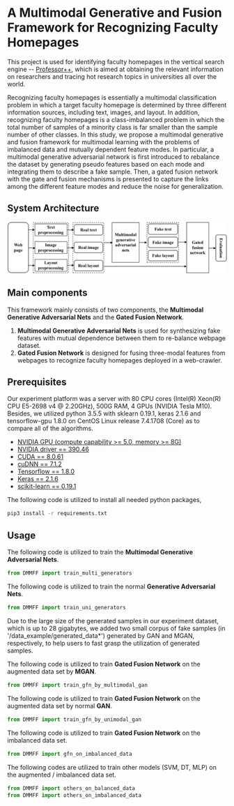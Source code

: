 # A Multimodal Generative and Fusion Framework for Recognizing Faculty Homepages

This project is used for identifying faculty homepages in the vertical search engine -- [Professor++](http://www.findingprofessor.com), which is aimed at obtaining the relevant information on researchers and tracing hot research topics in universities all over the world.

Recognizing faculty homepages is essentially a multimodal classification problem in which a target faculty homepage is determined by three different information sources, including text, images, and layout. In addition, recognizing faculty homepages is a class-imbalanced problem in which the total number of samples of a minority class is far smaller than the sample number of other classes. In this study, we propose a multimodal generative and fusion framework for multimodal learning with the problems of imbalanced data and mutually dependent feature modes. In particular, a multimodal generative adversarial network is first introduced to rebalance the dataset by generating pseudo features based on each mode and integrating them to describe a fake sample. Then, a gated fusion network with the gate and fusion mechanisms is presented to capture the links among the different feature modes and reduce the noise for generalization.



## System Architecture

![](imgs/system_architecture.png)

## Main components 
 This framework mainly consists of two components, the **Multimodal Generative Adversarial Nets** and the **Gated Fusion Network**.

1. **Multimodal Generative Adversarial Nets** is used for synthesizing fake features with mutual dependence between them to re-balance webpage dataset.
2. **Gated Fusion Network** is designed for fusing three-modal features from webpages to recognize faculty homepages deployed in a web-crawler. 

## Prerequisites

Our experiment platform was a server with 80 CPU cores (Intel(R) Xeon(R) CPU E5-2698 v4 @ 2.20GHz), 500G RAM, 4 GPUs (NVIDIA Tesla M10). Besides, we utilized python 3.5.5 with sklearn 0.19.1,  keras 2.1.6 and tensorflow-gpu 1.8.0 on  CentOS Linux release 7.4.1708 (Core) as to compare all of the algorithms.

- [NVIDIA GPU (compute capability >= 5.0, memory >= 8G)](https://www.nvidia.com/en-gb/graphics-cards/)
- [NVIDIA driver == 390.46](https://www.nvidia.cn/page/home.html)
- [CUDA == 8.0.61](https://developer.nvidia.com/cuda-toolkit)
- [cuDNN == 7.1.2](https://docs.nvidia.com/deeplearning/sdk/cudnn-install/)
- [Tensorflow == 1.8.0](https://www.tensorflow.org/)
- [Keras == 2.1.6](http://keras.io/)
- [scikit-learn == 0.19.1](https://scikit-learn.org/)

 The following code is utilized to install all needed python packages,

```bash
pip3 install -r requirements.txt
```

## Usage

The following code is utilized to train the **Multimodal Generative Adversarial Nets**.

```python
from DMMFF import train_multi_generators
```

The following code is utilized to train the normal **Generative Adversarial Nets**.

```python
from DMMFF import train_uni_generators
```

Due to the large size of the generated samples in our experiment dataset, which is up to 28 gigabytes, we added two small corpus of fake samples (in '/data_example/generated_data*') generated by GAN and MGAN, respectively, to help users to fast grasp the utilization of generated samples.

The following code is utilized to train **Gated Fusion Network** on the augmented data set by **MGAN**.

```python
from DMMFF import train_gfn_by_multimodal_gan
```

The following code is utilized to train **Gated Fusion Network** on the augmented data set by normal **GAN**.

```python
from DMMFF import train_gfn_by_unimodal_gan
```

The following code is utilized to train **Gated Fusion Network** on the imbalanced data set.

```python
from DMMFF import gfn_on_imbalanced_data
```

The following codes are utilized to train other models (SVM, DT, MLP) on the augmented / imbalanced data set.

```python
from DMMFF import others_on_balanced_data
from DMMFF import others_on_imbalanced_data
```

